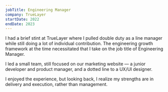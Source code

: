 ```yaml
---
jobTitle: Engineering Manager
company: TrueLayer
startDate: 2022
endDate: 2023
---
```


I had a brief stint at TrueLayer where I pulled double duty as a line manager while still doing a lot of
individual contribution. The engineering growth framework at the time
necessitated that I take on the job title of Engineering Manager.

I led a small team, still focused on our marketing website — a junior
developer and product manager, and a dotted line to a UX/UI designer.

I enjoyed the experience, but looking back, I realize my strengths are in
delivery and execution, rather than management.